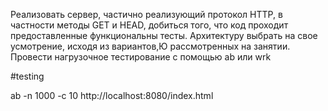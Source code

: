 Реализовать сервер, частично реализующий протокол HTTP, в частности методы GET и HEAD, добиться того, что код проходит предоставленные функциональны тесты. 
Архитектуру выбрать на свое усмотрение, исходя из вариантов,Ю рассмотренных на занятии. 
Провести нагрузочное тестирование с помощью ab или wrk



#testing

ab -n 1000 -c 10 http://localhost:8080/index.html

